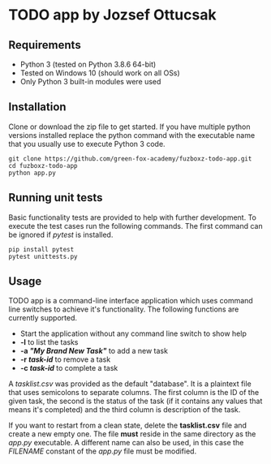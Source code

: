 # TODO app by Jozsef Ottucsak

## Requirements

* Python 3 (tested on Python 3.8.6 64-bit)
* Tested on Windows 10 (should work on all OSs)
* Only Python 3 built-in modules were used

## Installation

Clone or download the zip file to get started. If you have multiple python versions installed replace the python command with the executable name that you usually use to execute Python 3 code.

```
git clone https://github.com/green-fox-academy/fuzboxz-todo-app.git
cd fuzboxz-todo-app
python app.py
```

## Running unit tests

Basic functionality tests are provided to help with further development. To execute the test cases run the following commands. The first command can be ignored if *pytest* is installed.
```
pip install pytest
pytest unittests.py
```

## Usage

TODO app is a command-line interface application which uses command line switches to achieve it's functionality. The following functions are currently supported. 

- Start the application without any command line switch to show help
- **-l** to list the tasks
- **-a *"My Brand New Task"*** to add a new task
- **-r *task-id*** to remove a task
- **-c *task-id*** to complete a task

A *tasklist.csv* was provided as the default "database". It is a plaintext file that uses semicolons to separate columns. The first column is the ID of the given task, the second is the status of the task (if it contains any values that means it's completed) and the third column is description of the task.

If you want to restart from a clean state, delete the **tasklist.csv** file and create a new empty one. The file **must** reside in the same directory as the *app.py* executable. A different name can also be used, in this case the *FILENAME* constant of the *app.py* file must be modified.